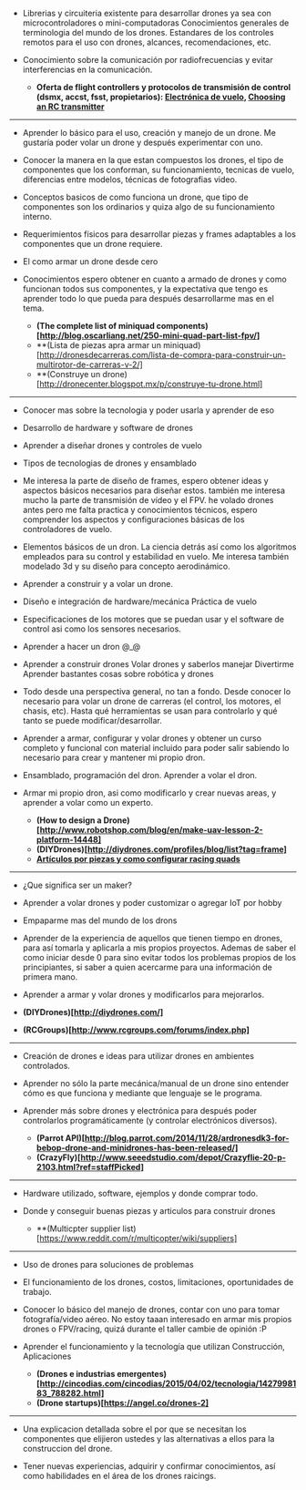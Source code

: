 - Librerias y circuiteria existente para desarrollar drones ya sea con
  microcontroladores o mini-computadoras Conocimientos generales de terminologia
  del mundo de los drones. Estandares de los controles remotos para el uso con
  drones, alcances, recomendaciones, etc.
- Conocimiento sobre la comunicación por radiofrecuencias y evitar interferencias en la comunicación.

  - **Oferta de flight controllers y protocolos de transmisión de control (dsmx,
    accst, fsst, propietarios):
    [Electrónica de vuelo](http://vueloartificial.com/introduccion/primeros-pasos/la-electronica-de-vuelo/),
    [Choosing an RC transmitter](http://bvanderveen.com/a/how-to-choose-an-rc-transmitter)**

---

- Aprender lo básico para el uso, creación y manejo de un drone. Me gustaría
  poder volar un drone y después experimentar con uno.
- Conocer la manera en la que estan compuestos los drones, el tipo de componentes
  que los conforman, su funcionamiento, tecnicas de vuelo, diferencias entre modelos,
  técnicas de fotografias video.
- Conceptos basicos de como funciona un drone, que tipo de componentes son los
  ordinarios y quiza algo de su funcionamiento interno.
- Requerimientos físicos para desarrollar piezas y frames adaptables a los
  componentes que un drone requiere.
- El como armar un drone desde cero
- Conocimientos espero obtener en cuanto a armado de drones y como funcionan todos
  sus componentes, y la expectativa que tengo es aprender todo lo que pueda para
  después desarrollarme mas en el tema.

  - **(The complete list of miniquad components)[http://blog.oscarliang.net/250-mini-quad-part-list-fpv/]**
  - **(Lista de piezas apra armar un miniquad)[http://dronesdecarreras.com/lista-de-compra-para-construir-un-multirotor-de-carreras-v-2/]
  - **(Construye un drone)[http://dronecenter.blogspot.mx/p/construye-tu-drone.html]

---

- Conocer mas sobre la tecnologia y poder usarla y aprender de eso
- Desarrollo de hardware y software de drones
- Aprender a diseñar drones y controles de vuelo
- Tipos de tecnologias de drones y ensamblado
- Me interesa la parte de diseño de frames, espero obtener ideas y aspectos básicos
  necesarios para diseñar estos. también me interesa mucho la parte de transmisión
  de vídeo y el FPV. he volado drones antes pero me falta practica y conocimientos
  técnicos, espero comprender los aspectos y configuraciones básicas de los
  controladores de vuelo.
- Elementos básicos de un dron. La ciencia detrás así como los algoritmos empleados
  para su control y estabilidad en vuelo. Me interesa también modelado 3d y su
  diseño para concepto aerodinámico.
- Aprender a construir y a volar un drone.
- Diseño e integración de hardware/mecánica Práctica de vuelo
- Especificaciones de los motores que se puedan usar y el software de control
  asi como los sensores necesarios.
- Aprender a hacer un dron @_@
- Aprender a construir drones Volar drones y saberlos manejar Divertirme Aprender
  bastantes cosas sobre robótica y drones
- Todo desde una perspectiva general, no tan a fondo. Desde conocer lo necesario
  para volar un drone de carreras (el control, los motores, el chasis, etc).
  Hasta qué herramientas se usan para controlarlo y qué tanto se puede
  modificar/desarrollar.
- Aprender a armar, configurar y volar drones y obtener un curso completo y
  funcional con material incluido para poder salir sabiendo lo necesario para
  crear y mantener mi propio dron.
- Ensamblado, programación del dron. Aprender a volar el dron.
- Armar mi propio dron, asi como modificarlo y crear nuevas areas, y aprender a
  volar como un experto.

  - **(How to design a Drone)[http://www.robotshop.com/blog/en/make-uav-lesson-2-platform-14448]**
  - **(DIYDrones)[http://diydrones.com/profiles/blog/list?tag=frame]**
  - **[Artículos por piezas y como configurar racing quads](http://dronesdecarreras.com/multicopteros-competicion/configurar-tutorial/)**

---

- ¿Que significa ser un maker?
- Aprender a volar drones y poder customizar o agregar IoT por hobby
- Empaparme mas del mundo de los drons
- Aprender de la experiencia de aquellos que tienen tiempo en drones, para así
  tomarla y aplicarla a mis propios proyectos. Ademas de saber el como iniciar
  desde 0 para sino evitar todos los problemas propios de los principiantes, si
  saber a quien acercarme para una información de primera mano.
- Aprender a armar y volar drones y  modificarlos para mejorarlos.

 - **(DIYDrones)[http://diydrones.com/]**
 - **(RCGroups)[http://www.rcgroups.com/forums/index.php]**

---

- Creación de drones e ideas para utilizar drones en ambientes controlados.
- Aprender no sólo la parte mecánica/manual de un drone sino entender cómo es que
  funciona y mediante que lenguaje se le programa.
- Aprender más sobre drones y electrónica para después poder controlarlos
  programáticamente (y controlar electrónicos diversos).

  - **(Parrot API)[http://blog.parrot.com/2014/11/28/ardronesdk3-for-bebop-drone-and-minidrones-has-been-released/]**
  - **(CrazyFly)[http://www.seeedstudio.com/depot/Crazyflie-20-p-2103.html?ref=staffPicked]**

---

- Hardware utilizado, software, ejemplos y donde comprar todo.
- Donde y conseguir buenas piezas y articulos para construir drones

  - **(Multicpter supplier list)[https://www.reddit.com/r/multicopter/wiki/suppliers]

---

- Uso de drones para soluciones de problemas
- El funcionamiento de los drones, costos, limitaciones, oportunidades de trabajo.
- Conocer lo básico del manejo de drones, contar con uno para tomar fotografía/video
  aéreo. No estoy taaan interesado en armar mis propios drones o FPV/racing,
  quizá durante el taller cambie de opinión :P
- Aprender el funcionamiento y la tecnología que utilizan Construcción, Aplicaciones

  - **(Drones e industrias emergentes)[http://cincodias.com/cincodias/2015/04/02/tecnologia/1427998183_788282.html]**
  - **(Drone startups)[https://angel.co/drones-2]**

---

- Una explicacion detallada sobre el por que se necesitan los componentes que
  elijieron ustedes y las alternativas a ellos para la construccion del drone.

- Tener nuevas experiencias, adquirir y confirmar conocimientos, así como
  habilidades en el área de los drones raicings.


































